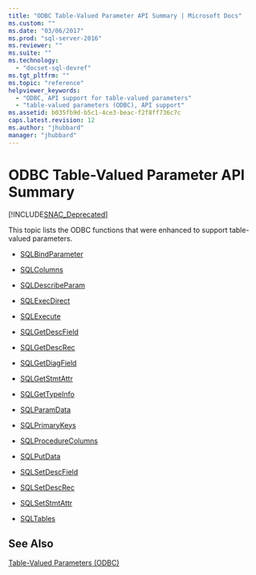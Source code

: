 ```yaml
---
title: "ODBC Table-Valued Parameter API Summary | Microsoft Docs"
ms.custom: ""
ms.date: "03/06/2017"
ms.prod: "sql-server-2016"
ms.reviewer: ""
ms.suite: ""
ms.technology: 
  - "docset-sql-devref"
ms.tgt_pltfrm: ""
ms.topic: "reference"
helpviewer_keywords: 
  - "ODBC, API support for table-valued parameters"
  - "table-valued parameters (ODBC), API support"
ms.assetid: b035fb9d-b5c1-4ce3-beac-f2f8ff736c7c
caps.latest.revision: 12
ms.author: "jhubbard"
manager: "jhubbard"
---
```

# ODBC Table-Valued Parameter API Summary
[!INCLUDE[SNAC_Deprecated](../../relational-databases/extended-stored-procedures-reference/includes/snac-deprecated.md)]

  This topic lists the ODBC functions that were enhanced to support table-valued parameters.  
  
-   [SQLBindParameter](../../relational-databases/extended-stored-procedures-reference/sqlbindparameter.md)  
  
-   [SQLColumns](../../relational-databases/extended-stored-procedures-reference/sqlcolumns.md)  
  
-   [SQLDescribeParam](../../relational-databases/extended-stored-procedures-reference/sqldescribeparam.md)  
  
-   [SQLExecDirect](../../relational-databases/extended-stored-procedures-reference/sqlexecdirect.md)  
  
-   [SQLExecute](../../relational-databases/extended-stored-procedures-reference/sqlexecute.md)  
  
-   [SQLGetDescField](../../relational-databases/extended-stored-procedures-reference/sqlgetdescfield.md)  
  
-   [SQLGetDescRec](../../relational-databases/extended-stored-procedures-reference/sqlgetdescrec.md)  
  
-   [SQLGetDiagField](../../relational-databases/extended-stored-procedures-reference/sqlgetdiagfield.md)  
  
-   [SQLGetStmtAttr](../../relational-databases/extended-stored-procedures-reference/sqlgetstmtattr.md)  
  
-   [SQLGetTypeInfo](../../relational-databases/extended-stored-procedures-reference/sqlgettypeinfo.md)  
  
-   [SQLParamData](../../relational-databases/extended-stored-procedures-reference/sqlparamdata.md)  
  
-   [SQLPrimaryKeys](../../relational-databases/extended-stored-procedures-reference/sqlprimarykeys.md)  
  
-   [SQLProcedureColumns](../../relational-databases/extended-stored-procedures-reference/sqlprocedurecolumns.md)  
  
-   [SQLPutData](../../relational-databases/extended-stored-procedures-reference/sqlputdata.md)  
  
-   [SQLSetDescField](../../relational-databases/extended-stored-procedures-reference/sqlsetdescfield.md)  
  
-   [SQLSetDescRec](../../relational-databases/extended-stored-procedures-reference/sqlsetdescrec.md)  
  
-   [SQLSetStmtAttr](../../relational-databases/extended-stored-procedures-reference/sqlsetstmtattr.md)  
  
-   [SQLTables](../../relational-databases/extended-stored-procedures-reference/sqltables.md)  
  
## See Also  
 [Table-Valued Parameters &#40;ODBC&#41;](../../relational-databases/native-client-odbc-table-valued-parameters/table-valued-parameters-odbc.md)  
  
  